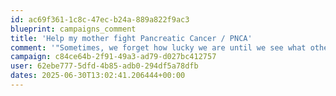 ```yaml
---
id: ac69f361-1c8c-47ec-b24a-889a822f9ac3
blueprint: campaigns_comment
title: 'Help my mother fight Pancreatic Cancer / PNCA'
comment: '"Sometimes, we forget how lucky we are until we see what others are going through. I''m glad I could contribute to such a meaningful initiative. Please keep up the beautiful work — it’s truly needed."'
campaign: c84ce64b-2f91-49a3-ad79-d027bc412757
user: 62ebe777-5dfd-4b85-adb0-294df5a78dfb
dates: 2025-06-30T13:02:41.206444+00:00
---
```

